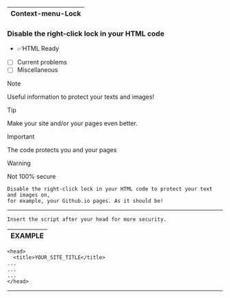 | Context-menu-Lock |
|---|

### Disable the right-click lock in your HTML code

- ✅HTML Ready
- [ ] Current problems
- [ ] Miscellaneous

> [!NOTE]
> Useful information to protect your texts and images!

> [!TIP]
> Make your site and/or your pages even better.

> [!IMPORTANT]
> The code protects you and your pages

> [!WARNING]
> Not 100% secure


```yarn
Disable the right-click lock in your HTML code to protect your text and images on,
for example, your Github.io pages. As it should be!
```

---

```yarn
Insert the script after your head for more security.
```

| EXAMPLE |
|---|
```yarn
<head>
  <title>YOUR_SITE_TITLE</title>
...
...
...
</head>
```
---
